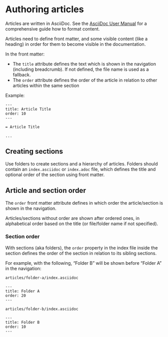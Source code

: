 # Authoring articles

Articles are written in AsciiDoc. See the [AsciiDoc User Manual](https://asciidoctor.org/docs/user-manual/#basic-document-anatomy) for a comprehensive guide how to format content.

Articles need to define front matter, and some visible content (like a heading) in order for them to become visible in the documentation.

In the front matter:

- The `title` attribute defines the text which is shown in the navigation (including breadcrumb). If not defined, the file name is used as a fallback.
- The `order` attribute defines the order of the article in relation to other articles within the same section

Example:
```
---
title: Article Title
order: 10
---

= Article Title

...
```

## Creating sections

Use folders to create sections and a hierarchy of articles. Folders should contain an `index.asciidoc` or `index.adoc` file, which defines the title and optional order of the section using front matter.

## Article and section order

The `order` front matter attribute defines in which order the article/section is shown in the navigation.

Articles/sections without order are shown after ordered ones, in alphabetical order based on the title (or file/folder name if not specified).

### Section order

With sections (aka folders), the `order` property in the index file inside the section defines the order of the section in relation to its sibling sections.

For example, with the following, “Folder B” will be shown before “Folder A” in the navigation:

`articles/folder-a/index.asciidoc`
```
---
title: Folder A
order: 20
---
```
`articles/folder-b/index.asciidoc`
```
---
title: Folder B
order: 10
---
```
